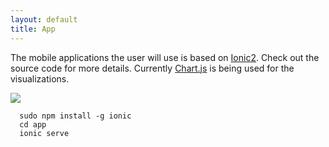 ```yaml
---
layout: default
title: App
---
```


The mobile applications the user will use is based on [Ionic2](https://ionicframework.com/). Check out the source code for more details. Currently [Chart.js](http://www.chartjs.org/) is being used for the visualizations.

<img src="{{site.baseurl}}/assets/img/ionic.png" class="img-fluid">

      sudo npm install -g ionic
      cd app
      ionic serve
